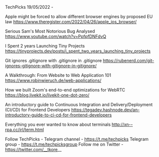 TechPicks 19/05/2022 -

Apple might be forced to allow different browser engines by proposed EU law
https://www.theregister.com/2022/04/26/apple_ios_browser/

Serious Sam's Most Notorious Bug Analysed
https://www.youtube.com/watch?v=PpfpfDNFdvQ

I Spent 2 years Launching Tiny Projects
https://tinyprojects.dev/posts/i_spent_two_years_launching_tiny_projects

Git ignores .gitignore with .gitignore in .gitignore
https://rubenerd.com/git-ignores-gitignore-with-gitignore-in-gitignore/

A Walkthrough: From Website to Web Application 101
https://www.robinwieruch.de/web-applications/

How we built Zoom's end-to-end optimizations for WebRTC
https://blog.livekit.io/livekit-one-dot-zero/

An introductory guide to Continuous Integration and Delivery/Deployment (CI/CD) for Frontend Developers
https://tegadev.hashnode.dev/an-introductory-guide-to-ci-cd-for-frontend-developers

Everything you ever wanted to know about terminals
http://xn--rpa.cc/irl/term.html

Follow TechPicks -
Telegram channel - https://t.me/techpicks
Telegram group - https://t.me/techpicksgroup
Follow me on Twitter - https://twitter.com/__tkore__